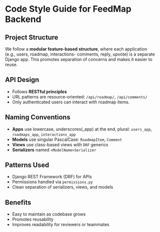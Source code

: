 # Code Style Guide for FeedMap Backend

## Project Structure
We follow a **modular feature-based structure**, where each application (e.g., users, roadmap, interactions- comments, reply, upvote) is a separate Django app. This promotes separation of concerns and makes it easier to reuse.

## API Design
- Follows **RESTful principles**
- URL patterns are resource-oriented: `/api/roadmap/`, `/api/comments/`
- Only authenticated users can interact with roadmap items.

## Naming Conventions
- **Apps** use lowercase, underscores(_app) at the end, plural: `users_app`, `roadmaps_app`, `interactions_app`
- **Models** use singular PascalCase: `RoadmapItem`, `Comment`
- **Views** use class-based views with `DRF` generics
- **Serializers** named `<ModelName>Serializer`

## Patterns Used
- Django REST Framework (DRF) for APIs
- Permissions handled via `permissions.py`
- Clean separation of serializers, views, and models

## Benefits
- Easy to maintain as codebase grows
- Promotes reusability
- Improves readability for reviewers or teammates
